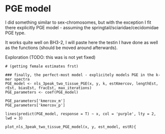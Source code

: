 # PGE model

I did something similar to sex-chromosomes, but with the exception I fit there explicitly PGE model - assuming the springtail/sciaridae/cecidomidae PGE type.

It works quite well on BH3-2, I will paste here the testin I have done as well as the functions (should be moved around afterwards).

Exploration (TODO: this was is not yet fixed)

```{R}
# (getting female estimates frst)

### finally, the perfect-most model - explicitely models PGE in the k-mer spectra
PGE_model <- nls_3peak_two_tissue_PGE(x, y, k, estKmercov, lengthEst, rEst, biasEst, fracEst, max_iterations)
PGE_parameters <- coef(PGE_model)

PGE_parameters['kmercov_m']
PGE_parameters['kmercov_p']

lines(predict(PGE_model, response = T) ~ x, col = 'purple', lty = 2, lwd = 3)

plot_nls_3peak_two_tissue_PGE_model(x, y, est_model, estR){
```
